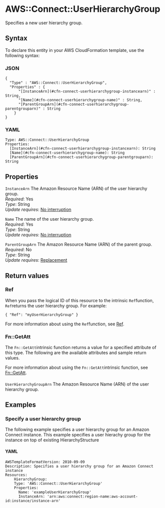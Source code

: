 # AWS::Connect::UserHierarchyGroup<a name="aws-resource-connect-userhierarchygroup"></a>

Specifies a new user hierarchy group\.

## Syntax<a name="aws-resource-connect-userhierarchygroup-syntax"></a>

To declare this entity in your AWS CloudFormation template, use the following syntax:

### JSON<a name="aws-resource-connect-userhierarchygroup-syntax.json"></a>

```
{
  "Type" : "AWS::Connect::UserHierarchyGroup",
  "Properties" : {
      "[InstanceArn](#cfn-connect-userhierarchygroup-instancearn)" : String,
      "[Name](#cfn-connect-userhierarchygroup-name)" : String,
      "[ParentGroupArn](#cfn-connect-userhierarchygroup-parentgrouparn)" : String
    }
}
```

### YAML<a name="aws-resource-connect-userhierarchygroup-syntax.yaml"></a>

```
Type: AWS::Connect::UserHierarchyGroup
Properties: 
  [InstanceArn](#cfn-connect-userhierarchygroup-instancearn): String
  [Name](#cfn-connect-userhierarchygroup-name): String
  [ParentGroupArn](#cfn-connect-userhierarchygroup-parentgrouparn): String
```

## Properties<a name="aws-resource-connect-userhierarchygroup-properties"></a>

`InstanceArn`  <a name="cfn-connect-userhierarchygroup-instancearn"></a>
The Amazon Resource Name \(ARN\) of the user hierarchy group\.  
*Required*: Yes  
*Type*: String  
*Update requires*: [No interruption](https://docs.aws.amazon.com/AWSCloudFormation/latest/UserGuide/using-cfn-updating-stacks-update-behaviors.html#update-no-interrupt)

`Name`  <a name="cfn-connect-userhierarchygroup-name"></a>
The name of the user hierarchy group\.  
*Required*: Yes  
*Type*: String  
*Update requires*: [No interruption](https://docs.aws.amazon.com/AWSCloudFormation/latest/UserGuide/using-cfn-updating-stacks-update-behaviors.html#update-no-interrupt)

`ParentGroupArn`  <a name="cfn-connect-userhierarchygroup-parentgrouparn"></a>
The Amazon Resource Name \(ARN\) of the parent group\.  
*Required*: No  
*Type*: String  
*Update requires*: [Replacement](https://docs.aws.amazon.com/AWSCloudFormation/latest/UserGuide/using-cfn-updating-stacks-update-behaviors.html#update-replacement)

## Return values<a name="aws-resource-connect-userhierarchygroup-return-values"></a>

### Ref<a name="aws-resource-connect-userhierarchygroup-return-values-ref"></a>

When you pass the logical ID of this resource to the intrinsic `Ref`function, `Ref`returns the user hierarchy group\. For example:

`{ "Ref": "myUserHierarchyGroup" }`

For more information about using the `Ref`function, see [Ref](https://docs.aws.amazon.com/AWSCloudFormation/latest/UserGuide/intrinsic-function-reference-ref.html)\.

### Fn::GetAtt<a name="aws-resource-connect-userhierarchygroup-return-values-fn--getatt"></a>

The `Fn::GetAtt`intrinsic function returns a value for a specified attribute of this type\. The following are the available attributes and sample return values\.

For more information about using the `Fn::GetAtt`intrinsic function, see [Fn::GetAtt](https://docs.aws.amazon.com/AWSCloudFormation/latest/UserGuide/intrinsic-function-reference-getatt.html)\.

#### <a name="aws-resource-connect-userhierarchygroup-return-values-fn--getatt-fn--getatt"></a>

`UserHierarchyGroupArn`  <a name="UserHierarchyGroupArn-fn::getatt"></a>
The Amazon Resource Name \(ARN\) of the user hierarchy group\.

## Examples<a name="aws-resource-connect-userhierarchygroup--examples"></a>



### Specify a user hierarchy group<a name="aws-resource-connect-userhierarchygroup--examples--Specify_a_user_hierarchy_group"></a>

The following example specifies a user hierarchy group for an Amazon Connect instance\. This example specifies a user hierachy group for the instance on top of existing HierarchyStructure

#### YAML<a name="aws-resource-connect-userhierarchygroup--examples--Specify_a_user_hierarchy_group--yaml"></a>

```
AWSTemplateFormatVersion: 2010-09-09
Description: Specifies a user hierarchy group for an Amazon Connect instance
Resources:
    HierarchyGroup:
    Type: 'AWS::Connect::UserHierarchyGroup'
    Properties:
      Name: 'exampleUserHierarchyGroup'
      InstanceArn: 'arn:aws:connect:region-name:aws-account-id:instance/instance-arn'
```